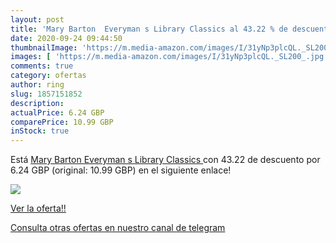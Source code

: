 ```yaml
---
layout: post
title: 'Mary Barton  Everyman s Library Classics al 43.22 % de descuento'
date: 2020-09-24 09:44:50
thumbnailImage: 'https://m.media-amazon.com/images/I/31yNp3plcQL._SL200_.jpg'
images: [ 'https://m.media-amazon.com/images/I/31yNp3plcQL._SL200_.jpg' ]
comments: true
category: ofertas
author: ring
slug: 1857151852
description:
actualPrice: 6.24 GBP
comparePrice: 10.99 GBP
inStock: true
---
```


Está [Mary Barton  Everyman s Library Classics ](https://www.amazon.com/dp/1857151852/?tag=redken08-20) con 43.22 de descuento por 6.24 GBP (original: 10.99 GBP) en el siguiente enlace!

[![](https://m.media-amazon.com/images/I/31yNp3plcQL._SL200_.jpg)](https://www.amazon.com/dp/1857151852/?tag=redken08-20)

[Ver la oferta!!](https://www.amazon.com/dp/1857151852/?tag=redken08-20)

[Consulta otras ofertas en nuestro canal de telegram](https://t.me/s/ofertas25)
